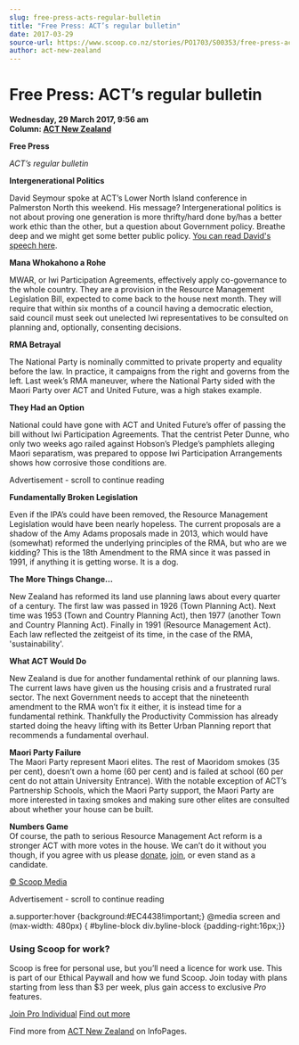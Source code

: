 ```yaml
---
slug: free-press-acts-regular-bulletin
title: "Free Press: ACT’s regular bulletin"
date: 2017-03-29
source-url: https://www.scoop.co.nz/stories/PO1703/S00353/free-press-acts-regular-bulletin.htm
author: act-new-zealand
---
```

Free Press: ACT’s regular bulletin
==================================

**Wednesday, 29 March 2017, 9:56 am**  
**Column: [ACT New Zealand](https://info.scoop.co.nz/ACT_New_Zealand)**

**Free Press**

_ACT’s regular bulletin_

**Intergenerational Politics**

David Seymour spoke at ACT’s Lower North Island conference in Palmerston North this weekend. His message? Intergenerational politics is not about proving one generation is more thrifty/hard done by/has a better work ethic than the other, but a question about Government policy. Breathe deep and we might get some better public policy. [You can read David's speech here](http://act.org.nz/wp-content/plugins/civicrm/civicrm/extern/url.php?u=15190&qid=3912323).

**Mana Whokahono a Rohe**

MWAR, or Iwi Participation Agreements, effectively apply co-governance to the whole country. They are a provision in the Resource Management Legislation Bill, expected to come back to the house next month. They will require that within six months of a council having a democratic election, said council must seek out unelected Iwi representatives to be consulted on planning and, optionally, consenting decisions.

**RMA Betrayal**

The National Party is nominally committed to private property and equality before the law. In practice, it campaigns from the right and governs from the left. Last week’s RMA maneuver, where the National Party sided with the Maori Party over ACT and United Future, was a high stakes example.

**They Had an Option**

National could have gone with ACT and United Future’s offer of passing the bill without Iwi Participation Agreements. That the centrist Peter Dunne, who only two weeks ago railed against Hobson’s Pledge’s pamphlets alleging Maori separatism, was prepared to oppose Iwi Participation Arrangements shows how corrosive those conditions are.

Advertisement - scroll to continue reading





**Fundamentally Broken Legislation**

Even if the IPA’s could have been removed, the Resource Management Legislation would have been nearly hopeless. The current proposals are a shadow of the Amy Adams proposals made in 2013, which would have (somewhat) reformed the underlying principles of the RMA, but who are we kidding? This is the 18th Amendment to the RMA since it was passed in 1991, if anything it is getting worse. It is a dog.

**The More Things Change…**

New Zealand has reformed its land use planning laws about every quarter of a century. The first law was passed in 1926 (Town Planning Act). Next time was 1953 (Town and Country Planning Act), then 1977 (another Town and Country Planning Act). Finally in 1991 (Resource Management Act). Each law reflected the zeitgeist of its time, in the case of the RMA, 'sustainability'.

**What ACT Would Do**

New Zealand is due for another fundamental rethink of our planning laws. The current laws have given us the housing crisis and a frustrated rural sector. The next Government needs to accept that the nineteenth amendment to the RMA won’t fix it either, it is instead time for a fundamental rethink. Thankfully the Productivity Commission has already started doing the heavy lifting with its Better Urban Planning report that recommends a fundamental overhaul.

**Maori Party Failure**  
The Maori Party represent Maori elites. The rest of Maoridom smokes (35 per cent), doesn’t own a home (60 per cent) and is failed at school (60 per cent do not attain University Entrance). With the notable exception of ACT’s Partnership Schools, which the Maori Party support, the Maori Party are more interested in taxing smokes and making sure other elites are consulted about whether your house can be built.

**Numbers Game**  
Of course, the path to serious Resource Management Act reform is a stronger ACT with more votes in the house. We can’t do it without you though, if you agree with us please [donate](http://act.org.nz/wp-content/plugins/civicrm/civicrm/extern/url.php?u=15191&qid=3912323), [join](http://act.org.nz/wp-content/plugins/civicrm/civicrm/extern/url.php?u=15192&qid=3912323), or even stand as a candidate.

  

[© Scoop Media](http://www.scoop.co.nz/about/terms.html)  

Advertisement - scroll to continue reading



a.supporter:hover {background:#EC4438!important;} @media screen and (max-width: 480px) { #byline-block div.byline-block {padding-right:16px;}}

### Using Scoop for work?

Scoop is free for personal use, but you’ll need a licence for work use. This is part of our Ethical Paywall and how we fund Scoop. Join today with plans starting from less than $3 per week, plus gain access to exclusive _Pro_ features.  
  
[Join Pro Individual](https://pro.scoop.co.nz/Individual/?from=ProIn24) [Find out more](https://pro.scoop.co.nz/using-scoop-for-work/?from=ProIn24)

Find more from [ACT New Zealand](https://info.scoop.co.nz/ACT_New_Zealand) on InfoPages.